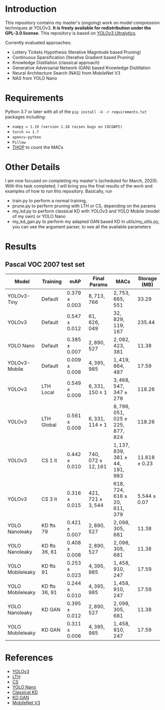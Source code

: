 # Introduction

This repository contains my master's (ongoing) work on model compression techniques at YOLOv3. **It is freely available for redistribution under the GPL-3.0 license**. 
This repository is based on [YOLOv3 Ultralytics](https://github.com/ultralytics/yolov3).

Currently evaluated approaches:
* Lottery Tickets Hypothesis (Iterative Magnitude based Pruning)
* Continuous Sparsification (Iterative Gradient based Pruning)
* Knowledge Distillation (classical approach)
* Generative Adversarial Network (GAN) based Knowledge Distillation
* Neural Architecture Search (NAS) from MobileNet V3
* NAS from YOLO Nano

# Requirements

Python 3.7 or later with all of the `pip install -U -r requirements.txt` packages including:
- `numpy = 1.19 (version 1.18 raises bugs on COCOAPI)`
- `torch >= 1.7`
- `opencv-python`
- `Pillow`
- [THOP](https://github.com/Lyken17/pytorch-OpCounter) to count the MACs

# Other Details
I am now focused on completing my master's (scheduled for March, 2020). With this task completed, I will bring you the final results of the work and examples of how to run this repository.
Basically, run 
* train.py to perform a normal training,
* prune.py to perform pruning with LTH or CS, depending on the params
* my_kd.py to perform classical KD with YOLOv3 and YOLO Mobile (model of my own) or YOLO Nano
* my_kd_gan.py to perform my adapted GAN based KD
In utils/my_utils.py, you can see the argument parser, to see all the available parameters

# Results
## Pascal VOC 2007 test set
|Model           |Training     |mAP          |Final Params      |MACs                            |Storage (MB) |
|----------------|-------------|-------------|------------------|--------------------------------|-------------|
|YOLOv3-Tiny     |Default      |0.379 ± 0.003|8, 713, 766       |2, 753, 665, 551                |33.29        |
|YOLOv3          |Default      |0.547 ± 0.012|61, 626, 049      |32, 829, 119, 167               |235.44       |
|YOLO Nano       |Default      |0.385 ± 0.007|2, 890, 527       |2, 082, 423, 381                |11.38        |
|YOLOv3-Mobile   |Default      |0.009 ± 0.008|4, 395, 985       |1, 419, 864, 487                |17.59        |
|YOLOv3          |LTH Local    |0.549 ± 0.009|6, 331, 150 ± 1   |3, 468, 547, 347 ± 278          |118.26       |
|YOLOv3          |LTH Global   |0.561 ± 0.009|6, 331, 114 ± 1   |8, 796, 051, 025 ± 225, 877, 824|118.26       |
|YOLOv3          |CS 1 It      |0.442 ± 0.010|740, 072 ± 12, 161|1, 137, 839, 381 ± 44, 191, 983 |11.618 ± 0.23|
|YOLOv3          |CS 3 It      |0.316 ± 0.015|421, 721 ± 3, 544 |618, 724, 616 ± 20, 611, 379    |5.544 ± 0.07 |
|YOLO Nanoleaky  |KD fts 79    |0.421 ± 0.007|2, 890, 527       |2, 098, 305, 681                |11.38        |
|YOLO Nanoleaky  |KD fts 36, 61|0.408 ± 0.008|2, 890, 527       |2, 098, 305, 681                |11.38        |
|YOLO Mobileleaky|KD fts 91    |0.253 ± 0.023|4, 395, 985       |1, 458, 910, 247                |17.59        |
|YOLO Mobileleaky|KD fts 36, 91|0.244 ± 0.010|4, 395, 985       |1, 458, 910, 247                |17.59        |
|YOLO Nanoleaky  |KD GAN       |0.395 ± 0.012|2, 890, 527       |2, 098, 305, 681                |11.38        |
|YOLO Mobileleaky|KD GAN       |0.311 ± 0.006|4, 395, 985       |1, 458, 910, 247                |17.59        |


# References
* [YOLOv3](https://arxiv.org/abs/1804.02767)
* [LTH](https://arxiv.org/abs/1903.01611)
* [CS](https://arxiv.org/abs/1912.04427)
* [YOLO Nano](https://arxiv.org/abs/1910.01271)
* [Classical KD](https://papers.nips.cc/paper/2017/file/e1e32e235eee1f970470a3a6658dfdd5-Paper.pdf)
* [KD GAN](https://ieeexplore.ieee.org/stamp/stamp.jsp?tp=&arnumber=9046859)
* [MobileNet V3](https://openaccess.thecvf.com/content_ICCV_2019/papers/Howard_Searching_for_MobileNetV3_ICCV_2019_paper.pdf)
